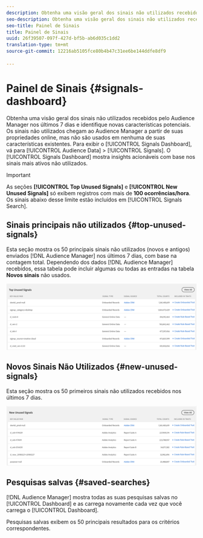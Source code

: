 ```yaml
---
description: Obtenha uma visão geral dos sinais não utilizados recebidos pelo Audience Manager nos últimos 7 dias e identifique novas características potenciais. Os sinais não utilizados chegam ao Audience Manager a partir de suas propriedades online, mas não são usados em nenhuma de suas características existentes. Para exibir o Painel de sinais, vá até Dados de público-alvo > Sinais. O Painel de Sinais mostra insights acionáveis com base nos sinais mais ativos não utilizados.
seo-description: Obtenha uma visão geral dos sinais não utilizados recebidos pelo Audience Manager nos últimos 7 dias e identifique novas características potenciais. Os sinais não utilizados chegam ao Audience Manager a partir de suas propriedades online, mas não são usados em nenhuma de suas características existentes. Para exibir o Painel de sinais, vá até Dados de público-alvo > Sinais. O Painel de Sinais mostra insights acionáveis com base nos sinais mais ativos não utilizados.
seo-title: Painel de Sinais
title: Painel de Sinais
uuid: 26f39507-097f-427d-bf5b-ab6d035c1dd2
translation-type: tm+mt
source-git-commit: 12216ab5105fce80b4b47c31ee6be144ddfe8df9

---
```



# Painel de Sinais {#signals-dashboard}

Obtenha uma visão geral dos sinais não utilizados recebidos pelo Audience Manager nos últimos 7 dias e identifique novas características potenciais. Os sinais não utilizados chegam ao Audience Manager a partir de suas propriedades online, mas não são usados em nenhuma de suas características existentes. Para exibir o [!UICONTROL Signals Dashboard], vá para [!UICONTROL Audience Data] &gt; [!UICONTROL Signals]. O [!UICONTROL Signals Dashboard] mostra insights acionáveis com base nos sinais mais ativos não utilizados.

>[!IMPORTANT]
>
>As seções **[!UICONTROL Top Unused Signals]** e **[!UICONTROL New Unused Signals]** só exibem registros com mais de **100 ocorrências/hora**. Os sinais abaixo desse limite estão incluídos em [!UICONTROL Signals Search].

## Sinais principais não utilizados {#top-unused-signals}

Esta seção mostra os 50 principais sinais não utilizados (novos e antigos) enviados [!DNL Audience Manager] nos últimos 7 dias, com base na contagem total. Dependendo dos dados [!DNL Audience Manager] recebidos, essa tabela pode incluir algumas ou todas as entradas na tabela **Novos sinais** não usados.

![](assets/signals-top-unused.png)

## Novos Sinais Não Utilizados {#new-unused-signals}

Esta seção mostra os 50 primeiros sinais não utilizados recebidos nos últimos 7 dias.

![](assets/signals-new-unused.png)

## Pesquisas salvas {#saved-searches}

[!DNL Audience Manager] mostra todas as suas pesquisas [](../../features/data-explorer/data-explorer-signals-search/data-explorer-save-search.md) salvas no [!UICONTROL Dashboard] e as carrega novamente cada vez que você carrega o [!UICONTROL Dashboard].

Pesquisas salvas exibem os 50 principais resultados para os critérios correspondentes.